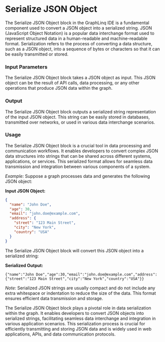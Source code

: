 # Serialize JSON Object

The Serialize JSON Object block in the GraphLinq IDE is a fundamental component used to convert a JSON object into a serialized string. JSON (JavaScript Object Notation) is a popular data interchange format used to represent structured data in a human-readable and machine-readable format. Serialization refers to the process of converting a data structure, such as a JSON object, into a sequence of bytes or characters so that it can be easily transmitted or stored.

### Input Parameters

The Serialize JSON Object block takes a JSON object as input. This JSON object can be the result of API calls, data processing, or any other operations that produce JSON data within the graph.

### Output

The Serialize JSON Object block outputs a serialized string representation of the input JSON object. This string can be easily stored in databases, transmitted over networks, or used in various data interchange scenarios.

### Usage

The Serialize JSON Object block is a crucial tool in data processing and communication workflows. It enables developers to convert complex JSON data structures into strings that can be shared across different systems, applications, or services. This serialized format allows for seamless data transmission and integration between various components of a system.

_Example:_ Suppose a graph processes data and generates the following JSON object:

**Input JSON Object:**

```json
{
  "name": "John Doe",
  "age": 30,
  "email": "john.doe@example.com",
  "address": {
    "street": "123 Main Street",
    "city": "New York",
    "country": "USA"
  }
}
```

The Serialize JSON Object block will convert this JSON object into a serialized string:

**Serialized Output:**

```
{"name":"John Doe","age":30,"email":"john.doe@example.com","address":{"street":"123 Main Street","city":"New York","country":"USA"}}
```

_Note:_ Serialized JSON strings are usually compact and do not include any extra whitespace or indentation to reduce the size of the data. This format ensures efficient data transmission and storage.

The Serialize JSON Object block plays a pivotal role in data serialization within the graph. It enables developers to convert JSON objects into serialized strings, facilitating seamless data interchange and integration in various application scenarios. This serialization process is crucial for efficiently transmitting and storing JSON data and is widely used in web applications, APIs, and data communication protocols.
